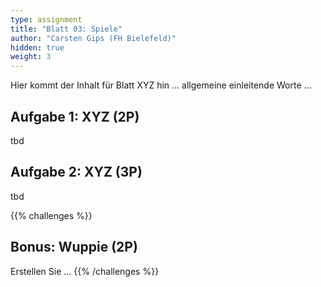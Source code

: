 ```yaml
---
type: assignment
title: "Blatt 03: Spiele"
author: "Carsten Gips (FH Bielefeld)"
hidden: true
weight: 3
---
```



Hier kommt der Inhalt für Blatt XYZ hin ... allgemeine einleitende Worte ...

## Aufgabe 1: XYZ (2P)

tbd

## Aufgabe 2: XYZ (3P)

tbd



{{% challenges %}}
## Bonus: Wuppie (2P)
Erstellen Sie ...
{{% /challenges %}}
